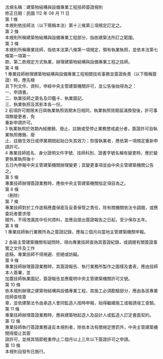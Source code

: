 法規名稱：建築物結構與設備專業工程技師簽證規則  
修正日期：民國 112 年 08 月 11 日  
第 1 條  
本規則依技師法（以下簡稱本法）第十三條第三項規定訂定之。  
第 2 條  
本規則所稱建築物結構與設備專業工程部分，指依建築法所訂之範圍。  
第 3 條  
本規則所稱專業技師，指依本法第八條第一項規定，領有執業執照，並依本法第七條第一項第一  
款、第二款規定方式執業，辦理建築物結構與設備專業工程之技師。  
第 4 條  
1 專業技師辦理建築物結構與設備專業工程相關技術事務並簽證負責（以下簡稱簽證）時，應先檢  
具下列文件、資料，申經中央主管建築機關許可，並公告後始得為之：  
一、申請書。  
二、執業技師之簽名及印鑑卡、執業圖記。  
三、執業執照及其影本各一份。  
2 前項許可期限末日與執業執照效期末日相同，執業執照效期屆滿換發後，許可事項無變更者，免  
重新申請許可。  
3 執業執照於效期內經撤銷、廢止、註銷或受停止業務懲戒處分者，簽證許可自執業執照撤銷、廢  
止、註銷生效日或停業期間起始日失其效力；恢復執業者，應依第一項規定重新申請許可。  
4 專業技師姓名、身分證明文件字號、技師科別、證書字號名稱有變更時，應於變更執業執照後十  
五日內申報中央主管建築機關辦理變更；其變更事項並由中央主管建築機關公告之。  
第 5 條  
專業技師辦理簽證業務時，應依中央主管建築機關指定項目為之。  
第 6 條  
（刪除）  
第 7 條  
專業技師對於工作底稿應盡保密及妥善保管之責任，除有關機關依法令調閱，或應委託者要求借  
閱外，不得洩漏其中任何資料，並應自提出簽證報告之日起，至少保存五年。  
第 8 條  
1 專業技師執行業務所為之簽證記錄，應每三個月向當地主管建築機關申報。  


2 各級主管建築機關有疑問時，得向專業技師查詢其簽證紀錄，或調閱有關簽證事實之文件及工作  
底稿，專業技師不得規避、拒絕或妨礙。  
第 9 條  
專業技師辦理簽證業務時，其簽證報告、執行業務所製作之圖樣及書表，應由技師本人簽署，並  
加蓋技師執業圖記，簽證報告並應載明中央主管建築機關許可文號。  
第 10 條  
依本規則辦理之建築物結構與設備專業工程，其施工必須勘驗部分，應由各該專業技師查核簽  
章，並依建築法令由承造人會同監造人按時申報，始得繼續施工或報請竣工查驗。  
第 11 條  
專業技師辦理簽證業務時，應與建築物起造人及設計人或監造人訂定書面契約。  
第 12 條  
專業技師執行簽證業務違反本規則者，除依本法有關規定懲罰外，中央主管建築機關得廢止其簽  
證許可，並視其情節輕重停止二個月以上三年以下簽證許可之申請。  
第 13 條  
本規則自發布日施行。  


